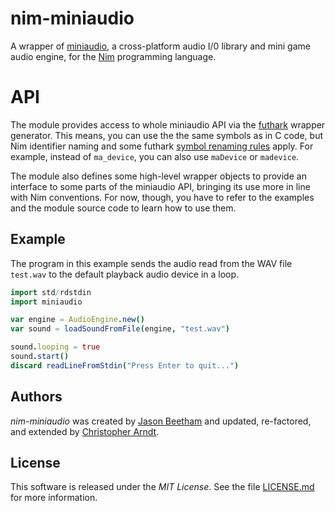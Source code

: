 nim-miniaudio
=============

A wrapper of [miniaudio], a cross-platform audio I/0 library and mini game
audio engine, for the [Nim] programming language.


# API

The module provides access to whole miniaudio API via the [futhark] wrapper
generator. This means, you can use the the same symbols as in C code, but
Nim identifier naming and some futhark [symbol renaming rules] apply. For
example, instead of `ma_device`, you can also use `maDevice` or `madevice`.

The module also defines some high-level wrapper objects to provide an
interface to some parts of the miniaudio API, bringing its use more in line
with Nim conventions. For now, though, you have to refer to the examples and
the module source code to learn how to use them.


## Example

The program in this example sends the audio read from the WAV file `test.wav`
to the default playback audio device in a loop.

```nim
import std/rdstdin
import miniaudio

var engine = AudioEngine.new()
var sound = loadSoundFromFile(engine, "test.wav")

sound.looping = true
sound.start()
discard readLineFromStdin("Press Enter to quit...")
```


## Authors

*nim-miniaudio* was created by [Jason Beetham](https://github.com/beef331)
and updated, re-factored, and extended by
[Christopher Arndt](https://github.com/SpotlightKid).


## License

This software is released under the *MIT License*. See the file
[LICENSE.md](./LICENSE.md) for more information.


[futhark]: https://github.com/PMunch/futhark
[symbol renaming rules]: https://github.com/PMunch/futhark#hard-names-and-overrides
[miniaudio]: https://miniaud.io/
[Nim]: https://nim-lang.org/
